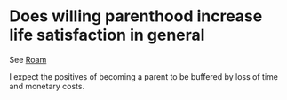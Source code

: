 # Does willing parenthood increase life satisfaction in general
See [Roam](https://roamresearch.com/#/app/MB/page/lDNoxPfWQ)

I expect the positives of becoming a parent to be buffered by loss of time and monetary costs.

<!-- #Life -->

<!-- {BearID:DAAE9728-E7DA-43C6-9D8F-CA6FC4CD65E5-15756-0000130359341FC6} -->
